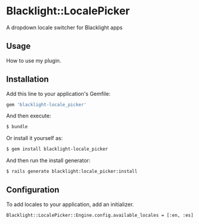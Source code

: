 # Blacklight::LocalePicker
A dropdown locale switcher for Blacklight apps

## Usage
How to use my plugin.

## Installation
Add this line to your application's Gemfile:

```ruby
gem 'blacklight-locale_picker'
```

And then execute:
```bash
$ bundle
```

Or install it yourself as:
```bash
$ gem install blacklight-locale_picker
```

And then run the install generator:
```bash
$ rails generate blacklight:locale_picker:install
```
## Configuration
To add locales to your application, add an initializer.
```
Blacklight::LocalePicker::Engine.config.available_locales = [:en, :es]
```
